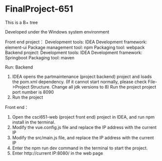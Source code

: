 # FinalProject-651
This is a B+ tree

Developed under the Windows system environment

Front end project：
Development tools: IDEA
Development framework: element-ui
Package management tool: npm
Packaging tool: webpack
Backend project:
Development tools: IDEA
Development framework: Springboot
Packaging tool: maven

Run:
Backend
1. IDEA opens the partmaintenance (project backend) project and loads the pom.xml dependency. (If it cannot start normally, please check File->Project Structure. Change all jdk versions to 8)
Run the project project port number is 8090
2. Run the project

Front end：
1. Open the csci651-web (project front end) project in IDEA, and run npm install in the terminal.
2. Modify the vue.config.js file and replace the IP address with the current IP
3. Modify the src/main.js file, and replace the IP address with the current IP
4. Enter the npm run dev command in the terminal to start the project.
5. Enter http://current IP:8080/ in the web page
